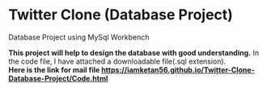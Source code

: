 # Twitter Clone (Database Project)
 Database Project using MySql Workbench
 
 <b>This project will help to design the database with good understanding.</b>
 In the code file, I have attached a downloadable file(.sql extension).
<br>
<b>Here is the link for mail file https://iamketan56.github.io/Twitter-Clone-Database-Project/Code.html</b>
